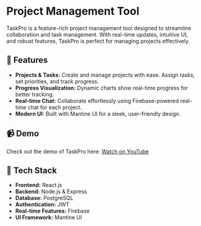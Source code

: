 # Project Management Tool  

TaskPro is a feature-rich project management tool designed to streamline collaboration and task management. With real-time updates, intuitive UI, and robust features, TaskPro is perfect for managing projects effectively.  

## 🚀 Features  
- **Projects & Tasks:** Create and manage projects with ease. Assign tasks, set priorities, and track progress.  
- **Progress Visualization:** Dynamic charts show real-time progress for better tracking.  
- **Real-time Chat:** Collaborate effortlessly using Firebase-powered real-time chat for each project.  
- **Modern UI:** Built with Mantine UI for a sleek, user-friendly design.  

## 📹 Demo  
Check out the demo of TaskPro here: [Watch on YouTube](https://youtu.be/NcVJ8NZm8xQ?si=7CJCfmWVBvf-8cP2)  

## 🔧 Tech Stack  
- **Frontend:** React.js  
- **Backend:** Node.js & Express  
- **Database:** PostgreSQL  
- **Authentication:** JWT  
- **Real-time Features:** Firebase  
- **UI Framework:** Mantine UI  
